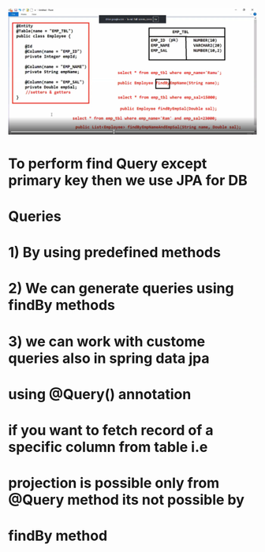 ![img.png](img.png)


# To perform find Query except primary key then we use JPA for DB
# Queries

# 1) By using predefined methods
# 2) We can generate queries using findBy methods
# 3) we can work with custome queries also in spring data jpa
# using @Query() annotation

# if you want to fetch record of a specific column from table i.e
# projection is possible only from @Query method its not possible by
# findBy method

